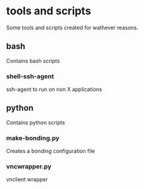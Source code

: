 # tools and scripts

Some tools and scripts created for wathever reasons.


## bash
Contains bash scripts
### shell-ssh-agent 
ssh-agent to run on non X applications

## python
Contains python scripts

### make-bonding.py
Creates a bonding configuration file
### vncwrapper.py
vnclient wrapper
